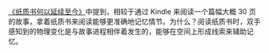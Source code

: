 [《纸质书何以延续至今》](https://mp.weixin.qq.com/s/aP1nNVdAHFXIIuZotvNvng)中提到，相较于通过 Kindle 来阅读一个篇幅大概 30 页的故事，拿着纸质书来阅读能够更准确地记忆情节。为什么？阅读纸质书时，双手感知到的物理变化是与故事进程相伴着发生的，能够在空间上形成线索来辅助记忆。